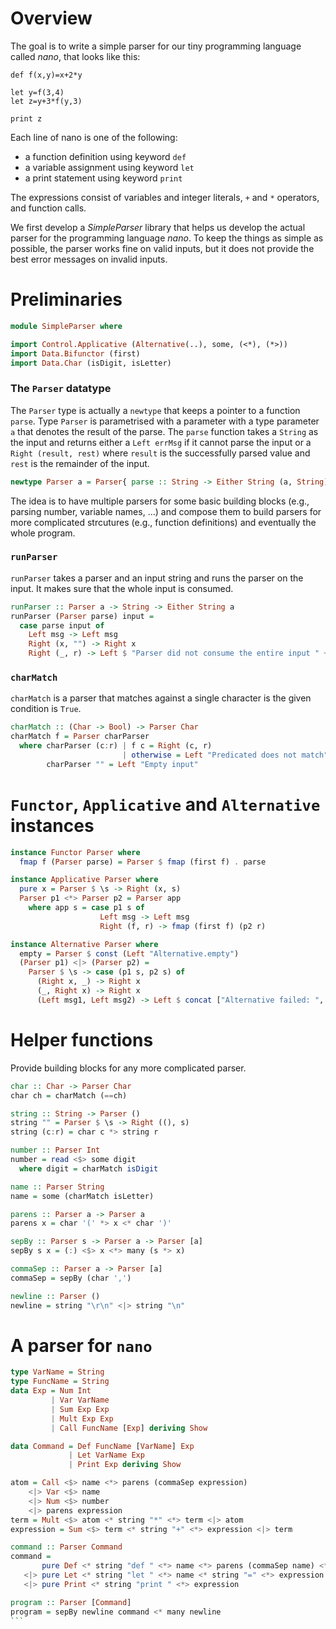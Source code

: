 # Overview

The goal is to write a simple parser for our tiny programming language called _nano_,
that looks like this:
```
def f(x,y)=x+2*y

let y=f(3,4)
let z=y+3*f(y,3)

print z
```

Each line of nano is one of the following:
 - a function definition using keyword `def`
 - a variable assignment using keyword `let`
 - a print statement using keyword `print`

The expressions consist of variables and integer literals,
`+` and `*` operators,
and function calls.

We first develop a _SimpleParser_ library that helps us develop the actual parser for the programming language _nano_.
To keep the things as simple as possible,
the parser works fine on valid inputs,
but it does not provide the best error messages on invalid inputs.


# Preliminaries

```haskell
module SimpleParser where

import Control.Applicative (Alternative(..), some, (<*), (*>))
import Data.Bifunctor (first)
import Data.Char (isDigit, isLetter)
```

### The `Parser` datatype

The `Parser` type is actually a `newtype` that keeps a pointer to a function `parse`.
Type `Parser` is parametrised with a parameter with a type parameter `a` that denotes the result of the parse.
The `parse` function takes a `String` as the input and returns either
a `Left errMsg` if it cannot parse the input or
a `Right (result, rest)` where `result` is the successfully parsed value and
`rest` is the remainder of the input.

```haskell
newtype Parser a = Parser{ parse :: String -> Either String (a, String) }
```

The idea is to have multiple parsers for some basic building blocks (e.g., parsing number, variable names, ...)
and compose them to build parsers for more complicated strcutures (e.g., function definitions)
and eventually the whole program.

### `runParser`
`runParser` takes a parser and an input string and runs the parser on the input.
It makes sure that the whole input is consumed.

```haskell
runParser :: Parser a -> String -> Either String a
runParser (Parser parse) input = 
  case parse input of
    Left msg -> Left msg
    Right (x, "") -> Right x
    Right (_, r) -> Left $ "Parser did not consume the entire input " ++ r
```

### `charMatch`
`charMatch` is a parser that matches against a single character is the given condition is `True`.

```haskell
charMatch :: (Char -> Bool) -> Parser Char
charMatch f = Parser charParser
  where charParser (c:r) | f c = Right (c, r)
                         | otherwise = Left "Predicated does not match"
        charParser "" = Left "Empty input"
```

# `Functor`, `Applicative` and `Alternative` instances

```haskell
instance Functor Parser where
  fmap f (Parser parse) = Parser $ fmap (first f) . parse 

instance Applicative Parser where
  pure x = Parser $ \s -> Right (x, s)
  Parser p1 <*> Parser p2 = Parser app
    where app s = case p1 s of
                    Left msg -> Left msg
                    Right (f, r) -> fmap (first f) (p2 r)

instance Alternative Parser where
  empty = Parser $ const (Left "Alternative.empty")
  (Parser p1) <|> (Parser p2) =
    Parser $ \s -> case (p1 s, p2 s) of
      (Right x, _) -> Right x
      (_, Right x) -> Right x
      (Left msg1, Left msg2) -> Left $ concat ["Alternative failed: ", msg1, " <|> ", msg2]
```

# Helper functions
Provide building blocks for any more complicated parser.

```haskell
char :: Char -> Parser Char
char ch = charMatch (==ch)

string :: String -> Parser ()
string "" = Parser $ \s -> Right ((), s)
string (c:r) = char c *> string r

number :: Parser Int
number = read <$> some digit
  where digit = charMatch isDigit

name :: Parser String
name = some (charMatch isLetter)

parens :: Parser a -> Parser a
parens x = char '(' *> x <* char ')'

sepBy :: Parser s -> Parser a -> Parser [a]
sepBy s x = (:) <$> x <*> many (s *> x)

commaSep :: Parser a -> Parser [a]
commaSep = sepBy (char ',')

newline :: Parser ()
newline = string "\r\n" <|> string "\n"
```

# A parser for `nano`
````haskell
type VarName = String
type FuncName = String
data Exp = Num Int
         | Var VarName
         | Sum Exp Exp
         | Mult Exp Exp
         | Call FuncName [Exp] deriving Show

data Command = Def FuncName [VarName] Exp
             | Let VarName Exp
             | Print Exp deriving Show

atom = Call <$> name <*> parens (commaSep expression)
    <|> Var <$> name
    <|> Num <$> number
    <|> parens expression
term = Mult <$> atom <* string "*" <*> term <|> atom
expression = Sum <$> term <* string "+" <*> expression <|> term

command :: Parser Command
command =
       pure Def <* string "def " <*> name <*> parens (commaSep name) <* string "=" <*> expression
   <|> pure Let <* string "let " <*> name <* string "=" <*> expression
   <|> pure Print <* string "print " <*> expression

program :: Parser [Command]
program = sepBy newline command <* many newline
```
